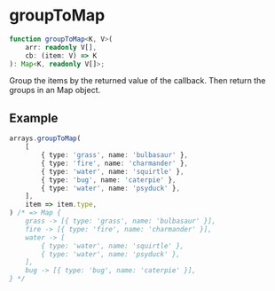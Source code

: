 # groupToMap

```ts
function groupToMap<K, V>(
    arr: readonly V[],
    cb: (item: V) => K
): Map<K, readonly V[]>;
```

Group the items by the returned value of the callback. Then return the groups in an Map object.

## Example

```ts
arrays.groupToMap(
    [
        { type: 'grass', name: 'bulbasaur' },
        { type: 'fire', name: 'charmander' },
        { type: 'water', name: 'squirtle' },
        { type: 'bug', name: 'caterpie' },
        { type: 'water', name: 'psyduck' },
    ],
    item => item.type,
) /* => Map {
    grass -> [{ type: 'grass', name: 'bulbasaur' }],
    fire -> [{ type: 'fire', name: 'charmander' }],
    water -> [
        { type: 'water', name: 'squirtle' },
        { type: 'water', name: 'psyduck' },
    ],
    bug -> [{ type: 'bug', name: 'caterpie' }],
} */
```

